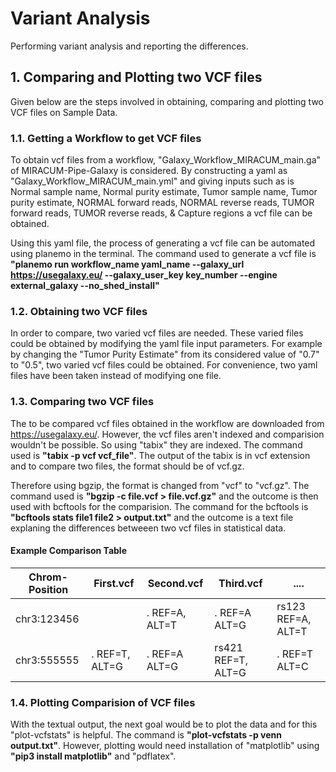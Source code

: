 # Variant Analysis
Performing variant analysis and reporting the differences.

## 1. Comparing and Plotting two VCF files
Given below are the steps involved in obtaining, comparing and plotting two VCF files on Sample Data.

### 1.1. Getting a Workflow to get VCF files
To obtain vcf files from a workflow, "Galaxy_Workflow_MIRACUM_main.ga" of MIRACUM-Pipe-Galaxy is considered. By constructing a yaml as "Galaxy_Workflow_MIRACUM_main.yml" and giving inputs such as is Normal sample name, Normal purity estimate, Tumor sample name, Tumor purity estimate, NORMAL forward reads, NORMAL reverse reads, TUMOR forward reads, TUMOR reverse reads, & Capture regions a vcf file can be obtained. 

Using this yaml file, the process of generating a vcf file can be automated using planemo in the terminal. The command used to generate a vcf file is **"planemo run workflow_name yaml_name --galaxy_url https://usegalaxy.eu/ --galaxy_user_key key_number --engine external_galaxy --no_shed_install"**


### 1.2. Obtaining two VCF files
In order to compare, two varied vcf files are needed. These varied files could be obtained by modifying the yaml file input parameters. For example by changing the "Tumor Purity Estimate" from its considered value of "0.7" to "0.5", two varied vcf files could be obtained. For convenience, two yaml files have been taken instead of modifying one file.

### 1.3. Comparing two VCF files
The to be compared vcf files obtained in the workflow are downloaded from https://usegalaxy.eu/. However, the vcf files aren't indexed and comparision wouldn't be possible. So using "tabix" they are indexed. The command used is **"tabix -p vcf vcf_file"**. The output of the tabix is in vcf extension and to compare two files, the format should be of vcf.gz. 

Therefore using bgzip, the format is changed from "vcf" to "vcf.gz". The command used is **"bgzip -c file.vcf > file.vcf.gz"** and the outcome is then used with bcftools for the comparision. The command for the bcftools is **"bcftools stats file1 file2 > output.txt"** and the outcome is a text file explaning the differences betweeen two vcf files in statistical data.

#### Example Comparison Table

| Chrom-Position | First.vcf | Second.vcf | Third.vcf | .... |
|----------------|-----------|------------|-----------|------|
| chr3:123456    |           | . REF=A, ALT=T | . REF=A ALT=G | rs123 REF=A, ALT=T | ---- |
| chr3:555555    | . REF=T, ALT=G | . REF=A ALT=G | rs421 REF=T, ALT=G | . REF=T ALT=C | ---- |




### 1.4. Plotting Comparision of VCF files
With the textual output, the next goal would be to plot the data and for this "plot-vcfstats" is helpful. The command is **"plot-vcfstats -p venn output.txt"**. However, plotting would need installation of "matplotlib" using **"pip3 install matplotlib"** and "pdflatex".



